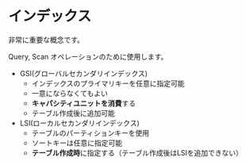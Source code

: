 # インデックス

非常に重要な概念です。

Query, Scan オペレーションのために使用します。

- GSI(グローバルセカンダリインデックス)
    - インデックスのプライマリキーを任意に指定可能
    - 一意にならなくてもよい
    - **キャパシティユニットを消費**する
    - テーブル作成後に追加可能
- LSI(ローカルセカンダリインデックス)
    - テーブルのパーティションキーを使用
    - ソートキーは任意に指定可能
    - **テーブル作成時**に指定する（テーブル作成後はLSIを追加できない）